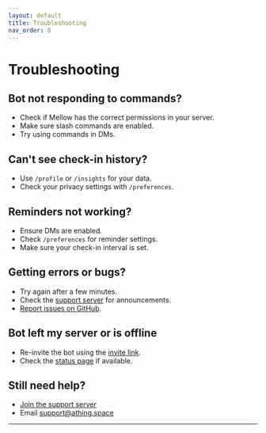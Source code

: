 ```yaml
---
layout: default
title: Troubleshooting
nav_order: 8
---
```


# Troubleshooting

## Bot not responding to commands?

-   Check if Mellow has the correct permissions in your server.
-   Make sure slash commands are enabled.
-   Try using commands in DMs.

## Can't see check-in history?

-   Use `/profile` or `/insights` for your data.
-   Check your privacy settings with `/preferences`.

## Reminders not working?

-   Ensure DMs are enabled.
-   Check `/preferences` for reminder settings.
-   Make sure your check-in interval is set.

## Getting errors or bugs?

-   Try again after a few minutes.
-   Check the [support server](https://discord.gg/C3ZuXPP7Hc) for announcements.
-   [Report issues on GitHub](https://github.com/ThingSpace/Mellow/issues).

## Bot left my server or is offline

-   Re-invite the bot using the [invite link](https://discord.com/oauth2/authorize?client_id=1386810331367608371).
-   Check the [status page](https://status.athing.space) if available.

## Still need help?

-   [Join the support server](https://discord.gg/C3ZuXPP7Hc)
-   Email [support@athing.space](mailto:support@athing.space)

---
